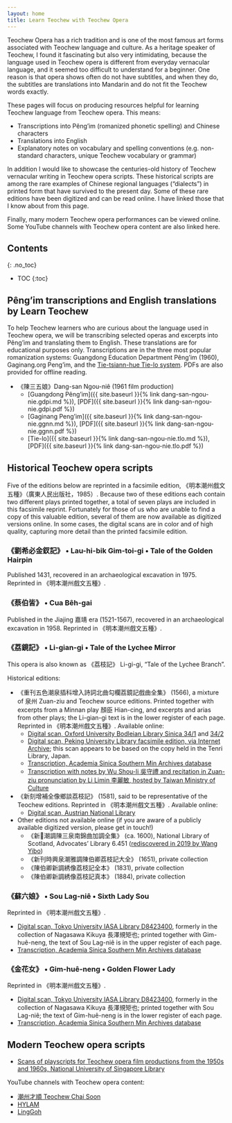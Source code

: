 ```yaml
---
layout: home
title: Learn Teochew with Teochew Opera
---
```


Teochew Opera has a rich tradition and is one of the most famous art forms
associated with Teochew language and culture. As a heritage speaker of Teochew,
I found it fascinating but also very intimidating, because the language used in
Teochew opera is different from everyday vernacular language, and it seemed too
difficult to understand for a beginner. One reason is that opera shows often do
not have subtitles, and when they do, the subtitles are translations into
Mandarin and do not fit the Teochew words exactly.

These pages will focus on producing resources helpful for learning Teochew
language from Teochew opera. This means:
 * Transcriptions into Pêng’im (romanized phonetic spelling) and Chinese
   characters
 * Translations into English
 * Explanatory notes on vocabulary and spelling conventions (e.g. non-standard
   characters, unique Teochew vocabulary or grammar)

In addition I would like to showcase the centuries-old history of Teochew
vernacular writing in Teochew opera scripts. These historical scripts are among
the rare examples of Chinese regional languages (“dialects”) in printed form
that have survived to the present day. Some of these rare editions have been
digitized and can be read online. I have linked those that I know about from
this page.

Finally, many modern Teochew opera performances can be viewed online. Some
YouTube channels with Teochew opera content are also linked here.


Contents
--------
{: .no_toc}

* TOC
{:toc}


Pêng’im transcriptions and English translations by Learn Teochew
----------------------------------------------------------------

To help Teochew learners who are curious about the language used in Teochew
opera, we will be transcribing selected operas and excerpts into Pêng’im and
translating them to English. These translations are for educational purposes
only. Transcriptions are in the three most popular romanization systems:
Guangdong Education Department Pêng’im (1960), Gaginang.org Peng’im, and the
[Tie-tsiann-hue Tie-lo system](http://teochew.pw). PDFs are also provided for
offline reading.

 * 《陳三五娘》Dang-san Ngou-niê (1961 film production)
   * [Guangdong Pêng’im]({{ site.baseurl }}{% link dang-san-ngou-nie.gdpi.md %}), [PDF]({{ site.baseurl }}{% link dang-san-ngou-nie.gdpi.pdf %})
   * [Gaginang Peng’im]({{ site.baseurl }}{% link dang-san-ngou-nie.ggnn.md %}), [PDF]({{ site.baseurl }}{% link dang-san-ngou-nie.ggnn.pdf %})
   * [Tie-lo]({{ site.baseurl }}{% link dang-san-ngou-nie.tlo.md %}), [PDF]({{ site.baseurl }}{% link dang-san-ngou-nie.tlo.pdf %})


Historical Teochew opera scripts
--------------------------------

Five of the editions below are reprinted in a facsimile edition,
《明本潮州戲文五種》（廣東人民出版社，1985）. Because two of these editions
each contain two different plays printed together, a total of seven plays are
included in this facsimile reprint. Fortunately for those of us who are unable
to find a copy of this valuable edition, several of them are now available as
digitized versions online. In some cases, the digital scans are in color and of
high quality, capturing more detail than the printed facsimile edition.


### 《劉希必金釵記》 • Lau-hi-bik Gim-toi-gi • Tale of the Golden Hairpin

Published 1431, recovered in an archaeological excavation in 1975. Reprinted in
《明本潮州戲文五種》.


### 《蔡伯皆》 • Cua Bêh-gai

Published in the Jiajing 嘉靖 era (1521-1567), recovered in an archaeological
excavation in 1958. Reprinted in 《明本潮州戲文五種》.


### 《荔鏡記》 • Li-gian-gi • Tale of the Lychee Mirror

This opera is also known as 《荔枝記》 Li-gi-gi, “Tale of the Lychee Branch”.

Historical editions:

 * 《重刊五色潮泉插科增入詩詞北曲勾欄荔鏡記戲曲全集》 (1566), a mixture of 泉州
   Zuan-ziu and Teochew source editions. Printed together with excerpts from a
   Minnan play 顏臣 Hian-cing, and excerpts and arias from other plays; the
   Li-gian-gi text is in the lower register of each page. Reprinted in
   《明本潮州戲文五種》. Available online:
   * [Digital scan, Oxford University Bodleian Library Sinica 34/1](https://digital.bodleian.ox.ac.uk/objects/cb79b399-7272-4061-81e3-617828b50493/) and [34/2](https://digital.bodleian.ox.ac.uk/objects/0648fe4b-8463-490d-aa35-5d4ebf7af300/)
   * [Digital scan, Peking University Library facsimile edition, via Internet Archive](https://archive.org/details/02111377.cn); this scan appears to be based on the copy held in the Tenri Library, Japan.
   * [Transcription, Academia Sinica Southern Min Archives database](http://cls.lib.ntu.edu.tw/southernmin/lm_wanli/origin1/all_Text.asp)
   * [Transcription with notes by Wu Shou-li 吳守禮 and recitation in Zuan-ziu pronunciation by Li Limin 李麗敏, hosted by Taiwan Ministry of Culture](https://taiwanopera.moc.gov.tw/index/zh-tw/MirrorVideo)
 * 《新刻增補全像鄉談荔枝記》 (1581), said to be representative of the Teochew
   editions. Reprinted in 《明本潮州戲文五種》. Available online:
   * [Digital scan, Austrian National Library](https://onb.digital//result/1037167F)
 * Other editions not available online (if you are aware of a publicly
   available digitized version, please get in touch!)
   * 《新𢳣潮調陳三泉南錦曲加調全集》 (ca. 1600), National Library of Scotland, Advocates’ Library 6.451 ([rediscovered in 2019 by Wang Yibo](https://hdl.handle.net/1842/36643))
   * 《新刊時興泉潮雅調陳伯卿荔枝記大全》 (1651), private collection
   * 《陳伯卿新調綉像荔枝記全本》 (1831), private collection
   * 《陳伯卿新調綉像荔枝記真本》 (1884), private collection


### 《蘇六娘》 • Sou Lag-niê • Sixth Lady Sou

Reprinted in 《明本潮州戲文五種》.

 * [Digital scan, Tokyo University IASA Library D8423400](http://shanben.ioc.u-tokyo.ac.jp/main_p.php?nu=D8423400&order=rn_no&no=01753), formerly in the collection of Nagasawa Kikuya 長澤規矩也; printed together with Gim-huê-neng, the text of Sou Lag-niê is in the upper register of each page.
 * [Transcription, Academia Sinica Southern Min Archives database](http://cls.lib.ntu.edu.tw/southernmin/su_liu_niang/all_Text.asp)


### 《金花女》 • Gim-huê-neng • Golden Flower Lady

Reprinted in 《明本潮州戲文五種》.

 * [Digital scan, Tokyo University IASA Library D8423400](http://shanben.ioc.u-tokyo.ac.jp/main_p.php?nu=D8423400&order=rn_no&no=01753), formerly in the collection of Nagasawa Kikuya 長澤規矩也; printed together with Sou Lag-niê; the text of Gim-huê-neng is in the lower register of each page.
 * [Transcription, Academia Sinica Southern Min Archives database](http://cls.lib.ntu.edu.tw/southernmin/jin_hua_nv/all_Text.asp)


Modern Teochew opera scripts
----------------------------

 * [Scans of playscripts for Teochew opera film productions from the 1950s and 1960s, National University of Singapore Library](https://lib.nus.edu.sg/sea_chinese/documents/chao%20ju%20jiao%20ben/chao%20ju%20jiao%20ben.htm)

YouTube channels with Teochew opera content:

 * [潮州才順 Teochew Chai Soon](https://www.youtube.com/c/teochewsoon)
 * [HYLAM](https://www.youtube.com/user/MrAlexHY)
 * [LingGoh](https://www.youtube.com/c/LingGoh)
